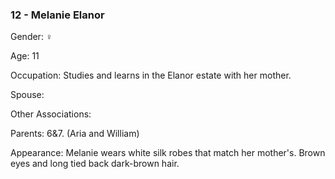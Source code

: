 ### 12 - Melanie Elanor 

Gender: ♀

Age: 11 

Occupation: Studies and learns in the Elanor estate with her mother. 

Spouse: 

Other Associations: 

Parents: 6&7. (Aria and William) 

Appearance: Melanie wears white silk robes that match her mother's. Brown eyes and long tied back dark-brown hair.

  
